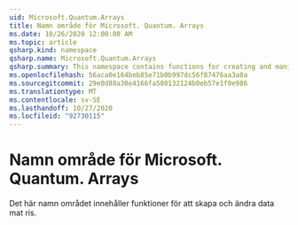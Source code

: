 ```yaml
---
uid: Microsoft.Quantum.Arrays
title: Namn område för Microsoft. Quantum. Arrays
ms.date: 10/26/2020 12:00:00 AM
ms.topic: article
qsharp.kind: namespace
qsharp.name: Microsoft.Quantum.Arrays
qsharp.summary: This namespace contains functions for creating and manipulating arrays of data.
ms.openlocfilehash: 56aca0e164beb85e71b0b997dc56f87476aa3a0a
ms.sourcegitcommit: 29e0d88a30e4166fa580132124b0eb57e1f0e986
ms.translationtype: MT
ms.contentlocale: sv-SE
ms.lasthandoff: 10/27/2020
ms.locfileid: "92730115"
---
```

# <a name="microsoftquantumarrays-namespace"></a>Namn område för Microsoft. Quantum. Arrays

Det här namn området innehåller funktioner för att skapa och ändra data mat ris.

